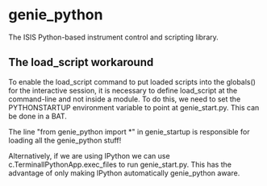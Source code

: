 # genie_python

The ISIS Python-based instrument control and scripting library. 

## The load_script workaround

To enable the load_script command to put loaded scripts into the globals()
for the interactive session, it is necessary to define load_script at the command-line and not inside a module.
To do this, we need to set the PYTHONSTARTUP environment variable to point at genie_start.py. This can be done in a BAT.

The line "from genie_python import *" in genie_startup is responsible for loading all the genie_python stuff!

Alternatively, if we are using IPython we can use c.TerminalIPythonApp.exec_files to run genie_start.py.
This has the advantage of only making IPython automatically genie_python aware.